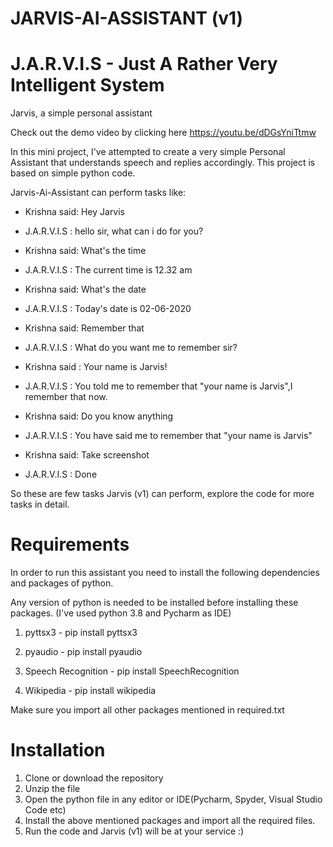 # JARVIS-AI-ASSISTANT (v1)
# J.A.R.V.I.S - Just A Rather Very Intelligent System
Jarvis, a simple personal assistant

Check out the demo video by clicking here 
https://youtu.be/dDGsYniTtmw


In this mini project, I've attempted to create a very simple Personal Assistant that understands speech and replies accordingly. This project is based on simple python code.

Jarvis-Ai-Assistant can perform tasks like:


* Krishna said: Hey Jarvis

* J.A.R.V.I.S :  hello sir, what can i do for you?


* Krishna said: What's the time

* J.A.R.V.I.S :  The current time is 12.32 am


* Krishna said: What's the date

* J.A.R.V.I.S :  Today's date is 02-06-2020


* Krishna said: Remember that

* J.A.R.V.I.S :  What do you want me to remember sir?

* Krishna said : Your name is Jarvis!

* J.A.R.V.I.S :  You told me to remember that "your name is Jarvis",I remember that now.

* Krishna said: Do you know anything

* J.A.R.V.I.S : You have said me to remember that "your name is Jarvis"

* Krishna said: Take screenshot

* J.A.R.V.I.S : Done

So these are few tasks Jarvis (v1) can perform, explore the code for more tasks in detail.



# Requirements

In order to run this assistant you need to install the following dependencies and packages of python.

Any version of python is needed to be installed before installing these packages.
(I've used python 3.8 and Pycharm as IDE)

1. pyttsx3 - pip install pyttsx3

2. pyaudio - pip install pyaudio

3. Speech Recognition - pip install SpeechRecognition

4. Wikipedia - pip install wikipedia

Make sure you import all other packages mentioned in required.txt

# Installation

1. Clone or download the repository
2. Unzip the file 
3. Open the python file in any editor or IDE(Pycharm, Spyder, Visual Studio Code etc)
4. Install the above mentioned packages and import all the required files.
5. Run the code and Jarvis (v1) will be at your service :)

